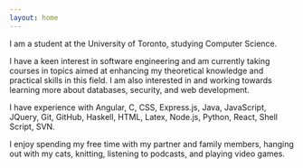 ```yaml
---
layout: home
---
```


I am a student at the University of Toronto, studying Computer Science.

I have a keen interest in software engineering and am currently taking courses in topics aimed at enhancing my theoretical knowledge and practical skills in this field. I am also interested in and working towards learning more about databases, security, and web development.

I have experience with Angular, C, CSS, Express.js, Java, JavaScript, JQuery, Git, GitHub, Haskell, HTML, Latex, Node.js, Python, React, Shell Script, SVN.

I enjoy spending my free time with my partner and family members, hanging out with my cats, knitting, listening to podcasts, and playing video games.

